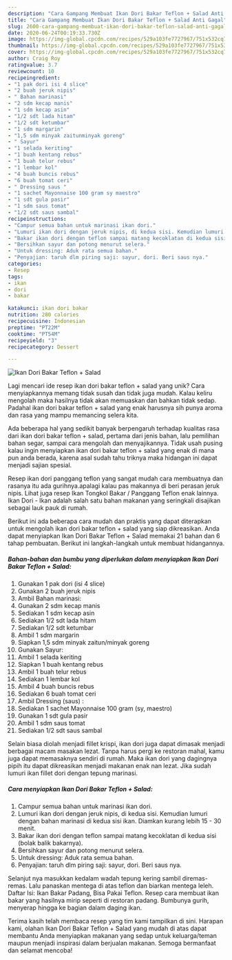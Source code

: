 ```yaml
---
description: "Cara Gampang Membuat Ikan Dori Bakar Teflon + Salad Anti Gagal"
title: "Cara Gampang Membuat Ikan Dori Bakar Teflon + Salad Anti Gagal"
slug: 2600-cara-gampang-membuat-ikan-dori-bakar-teflon-salad-anti-gagal
date: 2020-06-24T00:19:33.730Z
image: https://img-global.cpcdn.com/recipes/529a103fe7727967/751x532cq70/ikan-dori-bakar-teflon-salad-foto-resep-utama.jpg
thumbnail: https://img-global.cpcdn.com/recipes/529a103fe7727967/751x532cq70/ikan-dori-bakar-teflon-salad-foto-resep-utama.jpg
cover: https://img-global.cpcdn.com/recipes/529a103fe7727967/751x532cq70/ikan-dori-bakar-teflon-salad-foto-resep-utama.jpg
author: Craig Roy
ratingvalue: 3.7
reviewcount: 10
recipeingredient:
- "1 pak dori isi 4 slice"
- "2 buah jeruk nipis"
- " Bahan marinasi"
- "2 sdm kecap manis"
- "1 sdm kecap asin"
- "1/2 sdt lada hitam"
- "1/2 sdt ketumbar"
- "1 sdm margarin"
- "1,5 sdm minyak zaitunminyak goreng"
- " Sayur"
- "1 selada keriting"
- "1 buah kentang rebus"
- "1 buah telur rebus"
- "1 lembar kol"
- "4 buah buncis rebus"
- "6 buah tomat ceri"
- " Dressing saus "
- "1 sachet Mayonnaise 100 gram sy maestro"
- "1 sdt gula pasir"
- "1 sdm saus tomat"
- "1/2 sdt saus sambal"
recipeinstructions:
- "Campur semua bahan untuk marinasi ikan dori."
- "Lumuri ikan dori dengan jeruk nipis, di kedua sisi. Kemudian lumuri dengan bahan marinasi di kedua sisi ikan. Diamkan kurang lebih 15 - 30 menit."
- "Bakar ikan dori dengan teflon sampai matang kecoklatan di kedua sisi (bolak balik bakarnya)."
- "Bersihkan sayur dan potong menurut selera."
- "Untuk dressing: Aduk rata semua bahan."
- "Penyajian: taruh dlm piring saji: sayur, dori. Beri saus nya."
categories:
- Resep
tags:
- ikan
- dori
- bakar

katakunci: ikan dori bakar 
nutrition: 280 calories
recipecuisine: Indonesian
preptime: "PT22M"
cooktime: "PT54M"
recipeyield: "3"
recipecategory: Dessert

---
```



![Ikan Dori Bakar Teflon + Salad](https://img-global.cpcdn.com/recipes/529a103fe7727967/751x532cq70/ikan-dori-bakar-teflon-salad-foto-resep-utama.jpg)

Lagi mencari ide resep ikan dori bakar teflon + salad yang unik? Cara menyiapkannya memang tidak susah dan tidak juga mudah. Kalau keliru mengolah maka hasilnya tidak akan memuaskan dan bahkan tidak sedap. Padahal ikan dori bakar teflon + salad yang enak harusnya sih punya aroma dan rasa yang mampu memancing selera kita.

Ada beberapa hal yang sedikit banyak berpengaruh terhadap kualitas rasa dari ikan dori bakar teflon + salad, pertama dari jenis bahan, lalu pemilihan bahan segar, sampai cara mengolah dan menyajikannya. Tidak usah pusing kalau ingin menyiapkan ikan dori bakar teflon + salad yang enak di mana pun anda berada, karena asal sudah tahu triknya maka hidangan ini dapat menjadi sajian spesial.

Resep ikan dori panggang teflon yang sangat mudah cara membuatnya dan rasanya itu ada gurihnya.apalagi kalau pas makannya di beri perasan jeruk nipis. Lihat juga resep Ikan Tongkol Bakar / Panggang Teflon enak lainnya. Ikan Dori - Ikan adalah salah satu bahan makanan yang seringkali disajikan sebagai lauk pauk di rumah.


Berikut ini ada beberapa cara mudah dan praktis yang dapat diterapkan untuk mengolah ikan dori bakar teflon + salad yang siap dikreasikan. Anda dapat menyiapkan Ikan Dori Bakar Teflon + Salad memakai 21 bahan dan 6 tahap pembuatan. Berikut ini langkah-langkah untuk membuat hidangannya.

<!--inarticleads1-->

##### Bahan-bahan dan bumbu yang diperlukan dalam menyiapkan Ikan Dori Bakar Teflon + Salad:

1. Gunakan 1 pak dori (isi 4 slice)
1. Gunakan 2 buah jeruk nipis
1. Ambil  Bahan marinasi:
1. Gunakan 2 sdm kecap manis
1. Sediakan 1 sdm kecap asin
1. Sediakan 1/2 sdt lada hitam
1. Sediakan 1/2 sdt ketumbar
1. Ambil 1 sdm margarin
1. Siapkan 1,5 sdm minyak zaitun/minyak goreng
1. Gunakan  Sayur:
1. Ambil 1 selada keriting
1. Siapkan 1 buah kentang rebus
1. Ambil 1 buah telur rebus
1. Sediakan 1 lembar kol
1. Ambil 4 buah buncis rebus
1. Sediakan 6 buah tomat ceri
1. Ambil  Dressing (saus) :
1. Sediakan 1 sachet Mayonnaise 100 gram (sy, maestro)
1. Gunakan 1 sdt gula pasir
1. Ambil 1 sdm saus tomat
1. Sediakan 1/2 sdt saus sambal


Selain biasa diolah menjadi fillet krispi, ikan dori juga dapat dimasak menjadi berbagai macam masakan lezat. Tanpa harus pergi ke restoran mahal, kamu juga dapat memasaknya sendiri di rumah. Maka ikan dori yang dagingnya pipih itu dapat dikreasikan menjadi makanan enak nan lezat. Jika sudah lumuri ikan fillet dori dengan tepung marinasi. 

<!--inarticleads2-->

##### Cara menyiapkan Ikan Dori Bakar Teflon + Salad:

1. Campur semua bahan untuk marinasi ikan dori.
1. Lumuri ikan dori dengan jeruk nipis, di kedua sisi. Kemudian lumuri dengan bahan marinasi di kedua sisi ikan. Diamkan kurang lebih 15 - 30 menit.
1. Bakar ikan dori dengan teflon sampai matang kecoklatan di kedua sisi (bolak balik bakarnya).
1. Bersihkan sayur dan potong menurut selera.
1. Untuk dressing: Aduk rata semua bahan.
1. Penyajian: taruh dlm piring saji: sayur, dori. Beri saus nya.


Selanjut nya masukkan kedalam wadah tepung kering sambil diremas-remas. Lalu panaskan mentega di atas teflon dan biarkan mentega leleh. Daftar Isi: Ikan Bakar Padang, Bisa Pakai Teflon. Resep cara membuat ikan bakar yang hasilnya mirip seperti di restoran padang. Bumbunya gurih, menyerap hingga ke bagian dalam daging ikan. 

Terima kasih telah membaca resep yang tim kami tampilkan di sini. Harapan kami, olahan Ikan Dori Bakar Teflon + Salad yang mudah di atas dapat membantu Anda menyiapkan makanan yang sedap untuk keluarga/teman maupun menjadi inspirasi dalam berjualan makanan. Semoga bermanfaat dan selamat mencoba!
